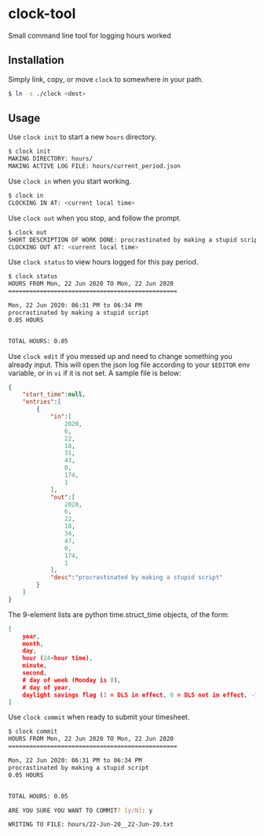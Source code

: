 # clock-tool
Small command line tool for logging hours worked

## Installation

Simply link, copy, or move `clock` to somewhere in your path.

```sh
$ ln -s ./clock <dest>
```

## Usage

Use `clock init` to start a new `hours` directory.

```sh
$ clock init
MAKING DIRECTORY: hours/
MAKING ACTIVE LOG FILE: hours/current_period.json
```
Use `clock in` when you start working.

```sh
$ clock in
CLOCKING IN AT: <current local time>
```

Use `clock out` when you stop, and follow the prompt.

```sh
$ clock out
SHORT DESCRIPTION OF WORK DONE: procrastinated by making a stupid script
CLOCKING OUT AT: <current local time>
```

Use `clock status` to view hours logged for this pay period.

```sh
$ clock status
HOURS FROM Mon, 22 Jun 2020 TO Mon, 22 Jun 2020
================================================

Mon, 22 Jun 2020: 06:31 PM to 06:34 PM
procrastinated by making a stupid script
0.05 HOURS


TOTAL HOURS: 0.05
```

Use `clock edit` if you messed up and need to change something you already input. This will open the json log file according to your `$EDITOR` env variable, or in `vi` if it is not set. A sample file is below:

```json
{
	"start_time":null,
	"entries":[
		{
			"in":[
				2020,
				6,
				22,
				18,
				31,
				43,
				0,
				174,
				1
			],
			"out":[
				2020,
				6,
				22,
				18,
				34,
				47,
				0,
				174,
				1
			],
			"desc":"procrastinated by making a stupid script"
		}
	]
}
```

The 9-element lists are python time.struct_time objects, of the form:

```json
[
	year,
	month,
	day,
	hour (24-hour time),
	minute,
	second,
	# day of week (Monday is 0),
	# day of year,
	daylight savings flag (1 = DLS in effect, 0 = DLS not in effect, -1 = unknown)
]
```

Use `clock commit` when ready to submit your timesheet.

```sh
$ clock commit
HOURS FROM Mon, 22 Jun 2020 TO Mon, 22 Jun 2020
================================================

Mon, 22 Jun 2020: 06:31 PM to 06:34 PM
procrastinated by making a stupid script
0.05 HOURS


TOTAL HOURS: 0.05

ARE YOU SURE YOU WANT TO COMMIT? [y/N]: y

WRITING TO FILE: hours/22-Jun-20__22-Jun-20.txt
```



